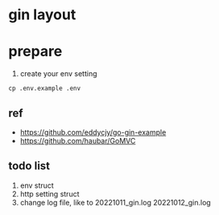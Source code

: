 # gin layout

# prepare
1. create your env setting
```
cp .env.example .env
```
## ref
- https://github.com/eddycjy/go-gin-example
- https://github.com/haubar/GoMVC

## todo list
1. env struct
2. http setting struct
3. change log file, like to 20221011_gin.log 20221012_gin.log